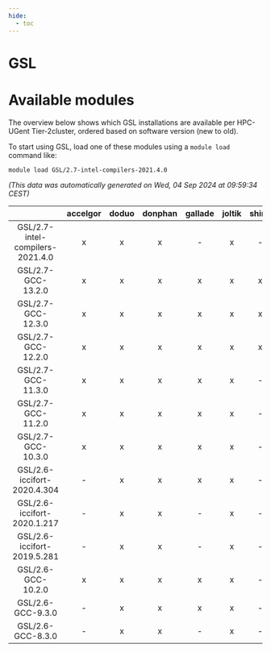 ```yaml
---
hide:
  - toc
---
```


GSL
===

# Available modules


The overview below shows which GSL installations are available per HPC-UGent Tier-2cluster, ordered based on software version (new to old).

To start using GSL, load one of these modules using a `module load` command like:

```shell
module load GSL/2.7-intel-compilers-2021.4.0
```

*(This data was automatically generated on Wed, 04 Sep 2024 at 09:59:34 CEST)*  

| |accelgor|doduo|donphan|gallade|joltik|shinx|skitty|
| :---: | :---: | :---: | :---: | :---: | :---: | :---: | :---: |
|GSL/2.7-intel-compilers-2021.4.0|x|x|x|-|x|-|x|
|GSL/2.7-GCC-13.2.0|x|x|x|x|x|x|x|
|GSL/2.7-GCC-12.3.0|x|x|x|x|x|x|x|
|GSL/2.7-GCC-12.2.0|x|x|x|x|x|x|x|
|GSL/2.7-GCC-11.3.0|x|x|x|x|x|-|x|
|GSL/2.7-GCC-11.2.0|x|x|x|x|x|-|x|
|GSL/2.7-GCC-10.3.0|x|x|x|x|x|-|x|
|GSL/2.6-iccifort-2020.4.304|-|x|x|x|x|-|x|
|GSL/2.6-iccifort-2020.1.217|-|x|x|-|x|-|x|
|GSL/2.6-iccifort-2019.5.281|-|x|x|-|x|-|x|
|GSL/2.6-GCC-10.2.0|x|x|x|x|x|-|x|
|GSL/2.6-GCC-9.3.0|-|x|x|x|x|-|x|
|GSL/2.6-GCC-8.3.0|-|x|x|-|x|-|x|
